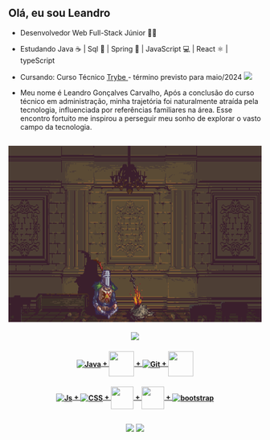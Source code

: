 ## Olá, eu sou Leandro

-  Desenvolvedor Web Full-Stack Júnior 👩‍💻
-  Estudando Java ☕ | Sql 🐬 | Spring 🍃 | JavaScript 💻 | React ⚛️ | typeScript
-  Cursando: Curso Técnico <a href= "https://www.betrybe.com/?utm_term=trybe&utm_campaign=*%5BSearch%5D+Brand_BRA&utm_source=adwords&utm_medium=ppc&hsa_acc=1466424558&hsa_cam=12085736593&hsa_grp=146119280611&hsa_ad=617838452283&hsa_src=g&hsa_tgt=kwd-468157942290&hsa_kw=trybe&hsa_mt=p&hsa_net=adwords&hsa_ver=3&gclid=CjwKCAjw3POhBhBQEiwAqTCuBs52OLvqdN6Kdgqd9dBa-ArtmFFeXuTdHt5xrQI_4htWXjjIEqBIdhoCcq8QAvD_BwE">Trybe </a> - término previsto para maio/2024 <a href="https://www.linkedin.com/school/betrybe/" target="_blank"> <img src="https://cdn-icons-png.flaticon.com/512/174/174857.png" width="18px"></img></a>

-  Meu nome é Leandro Gonçalves Carvalho, Após a conclusão do curso técnico em administração, minha trajetória foi naturalmente atraída pela tecnologia, influenciada por referências familiares na área. Esse encontro fortuito me inspirou a perseguir meu sonho de explorar o vasto campo da tecnologia.


##
<h4 align="center">
<img align="center"  height="350" alt="gif-Leandro" src="https://raw.githubusercontent.com/leandrogcarvalho/leandrogcarvalho.github.io/main/fundo.gif">

 
<h4 align="center">
  <a href="https://github.com/leandrogcarvalho">
  <img height="120em" src="https://github-readme-stats.vercel.app/api/top-langs/?username=leandrogcarvalho&layout=compact&langs_count=7&theme=midnight-purple"/> </h4>
 
 
  
 
<h4 align="center"> 
 <img align="center" alt="Java" height="50" width="50" src="https://cdn.jsdelivr.net/gh/devicons/devicon/icons/java/java-original-wordmark.svg"/> +
 <img align="center" alt"spring" height="50" width="50" src="https://cdn.jsdelivr.net/gh/devicons/devicon/icons/spring/spring-original-wordmark.svg"/> +
 <img align="center" alt="Git" height="50" width="40" src="https://cdn.jsdelivr.net/gh/devicons/devicon/icons/git/git-plain-wordmark.svg"/> +
 <img align="center" alt"MySQL" height="50" width="50" src="https://cdn.jsdelivr.net/gh/devicons/devicon/icons/mysql/mysql-original-wordmark.svg"/> 
  </h4> 
 <h4 align="center"> 
 <img align="center" alt="Js" height="45" width="45" src="https://cdn.jsdelivr.net/gh/devicons/devicon/icons/javascript/javascript-original.svg"/> +
 <img align="center" alt="CSS" height="45" width="45"src="https://cdn.jsdelivr.net/gh/devicons/devicon/icons/css3/css3-plain-wordmark.svg" /> +
 <img align="center" alt"HTML5" height="45" width="45" src="https://cdn.jsdelivr.net/gh/devicons/devicon/icons/html5/html5-plain-wordmark.svg"/> +
 <img align="center" alt"React" height="45" width="45" src="https://cdn.jsdelivr.net/gh/devicons/devicon/icons/react/react-original-wordmark.svg"/> +
 <img align="center" alt="bootstrap" height="45" src ="https://cdn.jsdelivr.net/gh/devicons/devicon/icons/bootstrap/bootstrap-plain-wordmark.svg" /> 
 </h4>  

  
  
##
 
 <h4 align="center">
  
   <a href = "mailto:leandrogcarvalho2005@gmail.com/"  target="_blank"><img src="https://img.shields.io/badge/-Gmail-%23333?style=for-the-badge&logo=gmail&logoColor=white" target="_blank"></a>
<a href="https://www.linkedin.com/in/leandro-gon%C3%A7alves-carvalho/" target="_blank"><img src="https://img.shields.io/badge/-LinkedIn-%230077B5?style=for-the-badge&logo=linkedin&logoColor=white" target="_blank"></a>
